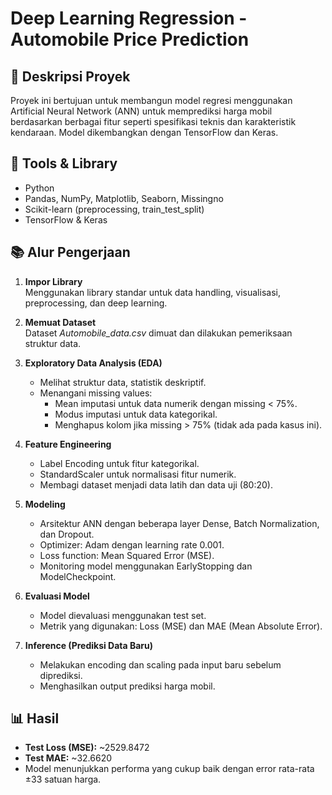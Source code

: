 # Deep Learning Regression - Automobile Price Prediction

## 📄 Deskripsi Proyek
Proyek ini bertujuan untuk membangun model regresi menggunakan Artificial Neural Network (ANN) untuk memprediksi harga mobil berdasarkan berbagai fitur seperti spesifikasi teknis dan karakteristik kendaraan. Model dikembangkan dengan TensorFlow dan Keras.

## 🧰 Tools & Library
- Python
- Pandas, NumPy, Matplotlib, Seaborn, Missingno
- Scikit-learn (preprocessing, train_test_split)
- TensorFlow & Keras

## 📚 Alur Pengerjaan
1. **Impor Library**  
   Menggunakan library standar untuk data handling, visualisasi, preprocessing, dan deep learning.

2. **Memuat Dataset**  
   Dataset _Automobile_data.csv_ dimuat dan dilakukan pemeriksaan struktur data.

3. **Exploratory Data Analysis (EDA)**  
   - Melihat struktur data, statistik deskriptif.
   - Menangani missing values:
     - Mean imputasi untuk data numerik dengan missing < 75%.
     - Modus imputasi untuk data kategorikal.
     - Menghapus kolom jika missing > 75% (tidak ada pada kasus ini).

4. **Feature Engineering**  
   - Label Encoding untuk fitur kategorikal.
   - StandardScaler untuk normalisasi fitur numerik.
   - Membagi dataset menjadi data latih dan data uji (80:20).

5. **Modeling**  
   - Arsitektur ANN dengan beberapa layer Dense, Batch Normalization, dan Dropout.
   - Optimizer: Adam dengan learning rate 0.001.
   - Loss function: Mean Squared Error (MSE).
   - Monitoring model menggunakan EarlyStopping dan ModelCheckpoint.

6. **Evaluasi Model**  
   - Model dievaluasi menggunakan test set.
   - Metrik yang digunakan: Loss (MSE) dan MAE (Mean Absolute Error).

7. **Inference (Prediksi Data Baru)**  
   - Melakukan encoding dan scaling pada input baru sebelum diprediksi.
   - Menghasilkan output prediksi harga mobil.

## 📊 Hasil
- **Test Loss (MSE):** ~2529.8472
- **Test MAE:** ~32.6620
- Model menunjukkan performa yang cukup baik dengan error rata-rata ±33 satuan harga.

